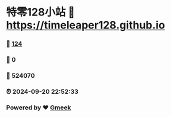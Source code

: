 # 特零128小站 :link: https://timeleaper128.github.io 
### :page_facing_up: [124](https://timeleaper128.github.io/tag.html) 
### :speech_balloon: 0 
### :hibiscus: 524070 
### :alarm_clock: 2024-09-20 22:52:33 
### Powered by :heart: [Gmeek](https://github.com/Meekdai/Gmeek)
